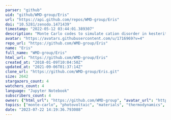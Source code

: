 ```yaml
---
parser: "github"
uid: "github/WMD-group/Eris"
url: "https://api.github.com/repos/WMD-group/Eris"
doi: "10.5281/zenodo.1471439"
timestamp: "2022-05-12 03:44:01.389307"
description: "Monte Carlo codes to simulate cation disorder in kesterite semiconductors"
avatar: "https://avatars.githubusercontent.com/u/1716969?v=4"
repo_url: "https://github.com/WMD-group/Eris"
name: "Eris"
full_name: "WMD-group/Eris"
html_url: "https://github.com/WMD-group/Eris"
created_at: "2018-01-09T10:04:50Z"
updated_at: "2021-09-06T01:37:14Z"
clone_url: "https://github.com/WMD-group/Eris.git"
size: 2642
stargazers_count: 4
watchers_count: 4
language: "Jupyter Notebook"
subscribers_count: 4
owner: {"html_url": "https://github.com/WMD-group", "avatar_url": "https://avatars.githubusercontent.com/u/1716969?v=4", "login": "WMD-group", "type": "Organization"}
topics: ["monte-carlo", "photovoltaic", "materials", "thermodynamics", "physics", "semiconductor", "defects"]
date: "2023-07-22 14:19:36.793088"
---
```

